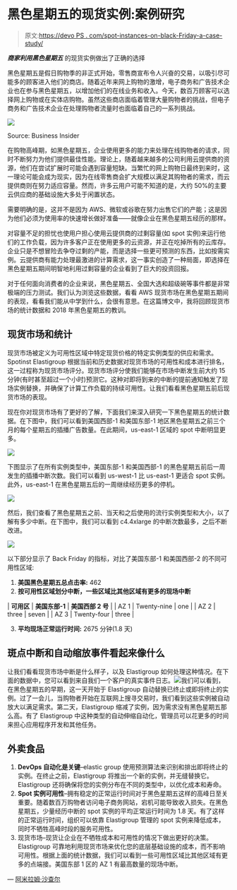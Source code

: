 # 黑色星期五的现货实例:案例研究

> 原文:[https://devo PS . com/spot-instances-on-black-Friday-a-case-study/](https://devops.com/spot-instances-on-black-friday-a-case-study/)

***商家利用黑色星期五*** 的现货实例做出了正确的选择

黑色星期五是假日购物季的非正式开始，零售商宣布令人兴奋的交易，以吸引尽可能多的顾客进入他们的商店。随着近年来网上购物的激增，电子商务和广告技术企业也在参与黑色星期五，以增加他们的在线业务和收入。今天，数百万顾客可以选择网上购物或在实体店购物。虽然这些商店面临着管理大量购物者的挑战，但电子商务和广告技术企业在处理购物者流量时也面临着自己的一系列挑战。

![](../Images/a055d3a4d94d7a851256926bc5b01989.png)

Source: Business Insider

在购物高峰期，如黑色星期五，企业使用更多的能力来处理在线购物者的请求，同时不断努力为他们提供最佳性能。理论上，随着越来越多的公司利用云提供商的资源，他们在尝试扩展时可能会遇到容量短缺。当繁忙的网上购物日最终到来时，这一理论可能会成为现实，因为在线零售商会扩大规模以满足其购物者的需求，而云提供商则在努力适应容量。然而，许多云用户可能不知道的是，大约 50%的主要云供应商的基础设施大多处于闲置状态。

需要明确的是，这并不是因为 AWS、微软或谷歌在努力出售它们的产能；这是因为他们必须为使用率的快速增长做好准备——就像企业在黑色星期五经历的那样。

对容量不足的担忧也使用户担心使用云提供商的过剩容量(如 spot 实例)来运行他们的工作负载，因为许多客户正在使用更多的云资源，并正在吃掉所有的云库存。企业只是不想冒险去争夺过剩的产能，而是选择一些更可预测的东西，比如按需实例。云提供商有能力处理最激进的计算需求，这一事实创造了一种局面，即选择在黑色星期五期间明智地利用过剩容量的企业看到了巨大的投资回报。

对于任何面向消费者的企业来说，黑色星期五、全国大选和超级碗等事件都是非常极端的压力测试。我们认为浏览这些数据，看看 AWS 现货市场在黑色星期五期间的表现，看看我们能从中学到什么，会很有意思。在这篇博文中，我将回顾现货市场的统计数据和 2018 年黑色星期五的教训。

## 现货市场和统计

现货市场被定义为可用性区域中特定现货价格的特定实例类型的供应和需求。Spotinst Elastigroup 根据当前和历史数据对现货市场的可用性和成本进行排名，这一过程称为现货市场评分。现货市场评分使我们能够在市场中断发生前大约 15 分钟(有时甚至超过一个小时)预测它。这种对即将到来的中断的提前通知触发了现场实例替换，并确保了计算工作负载的持续可用性。让我们看看黑色星期五前后现货市场的表现。

现在你对现货市场有了更好的了解，下面我们来深入研究一下黑色星期五的统计数据。在下图中，我们可以看到美国西部-1 和美国东部-1 地区黑色星期五之前三个月的每个星期五的插播广告数量。在此期间，us-east-1 区域的 spot 中断明显更多。

![](../Images/cbcefccf1b2a5ed8b63a5c6b73fb86cb.png)

下图显示了在所有实例类型中，美国东部-1 和美国西部-1 的黑色星期五前后一周发生的插播中断次数。我们可以看到 us-west-1 比 us-east-1 更适合 spot 实例。此外，us-east-1 在黑色星期五后的一周继续经历更多的停机。

![](../Images/8843d290d17d0a6e836b469dd4d1c0b5.png)

然后，我们查看了黑色星期五之前、当天和之后使用的流行实例类型和大小，以了解有多少中断。在下图中，我们可以看到 c4.4xlarge 的中断次数最多，之后不断改进。

![](../Images/80d948aaf84cd9df608efc19c11d7ccf.png)

以下部分显示了 Back Friday 的指标，对比了美国东部-1 和美国西部-2 的不同可用性区域:

1.  **美国黑色星期五总点击率:** 462
2.  **按可用性区域划分中断，一些区域比其他区域有更多的现场中断**

| **可用区** | **美国东部-1** | **美国西部 2 号** |
| AZ 1 | Twenty-nine | one |
| AZ 2 | three | seven |
| AZ 3 | Twenty-four | three |

3.  **平均现场正常运行时间:** 2675 分钟(1.8 天)

## 斑点中断和自动缩放事件看起来像什么

让我们看看现货市场中断是什么样子，以及 Elastigroup 如何处理这种情况。在下面的数据中，您可以看到来自我们一个客户的真实事件日志。![](../Images/95c9dedc7ff92a0cfb3eeeadc1c9c631.png)我们可以看到，在黑色星期五的早期，这一天开始于 Elastigroup 自动替换已终止或即将终止的实例。过了一会儿，当购物者开始在互联网上搜寻交易时，我们看到这些实例被自动放大以满足需求。第二天，Elastigroup 缩减了实例，因为需求没有黑色星期五那么高。有了 Elastigroup 中这种类型的自动伸缩自动化，管理员可以花更多的时间来担心应用程序开发和其他任务。

## 外卖食品

1.  **DevOps 自动化是关键**–elastic group 使用预测算法来识别和排出即将终止的实例。在终止之前，Elastigroup 将推出一个新的实例，并无缝替换它。Elastigroup 还将确保将您的实例分布在不同的类型中，以优化成本和寿命。
2.  **Spot 实例可用性**–拥有稳定的正常运行时间对于黑色星期五这样的高峰日至关重要。随着数百万购物者访问电子商务网站，宕机可能导致收入损失。在黑色星期五，少量经历中断的 spot 实例的平均正常运行时间为 1.8 天。有了这样的正常运行时间，组织可以依靠 Elastigroup 管理的 spot 实例来降低成本，同时不牺牲高峰时段的服务可用性。
3.  现货市场–现货让企业在不牺牲成本和可用性的情况下做出更好的决策。Elastigroup 可靠地利用现货市场来优化您的底层基础设施的成本，而不影响可用性。根据上面的统计数据，我们可以看到一些可用性区域比其他区域有更多的点端接。美国东部 1 区的 AZ 1 有最高数量的现场中断。

— [阿米拉姆·沙查尔](https://devops.com/author/amiram-shachar/)